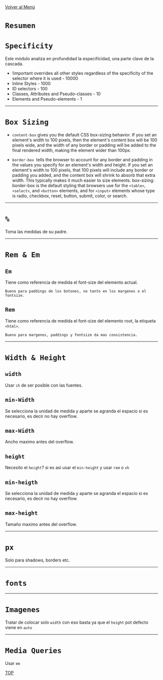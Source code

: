 [Volver al Menú](root.md)

# `Resumen`

# `Specificity `

Este módulo analiza en profundidad la especificidad, una parte clave de la cascada.

- !important overrides all other styles regardless of the specificity of the selector where it is used - 10000
- Inline Styles - 1000
- ID selectors - 100
- Classes, Attributes and Pseudo-classes - 10
- Elements and Pseudo-elements - 1

---

# `Box Sizing`

- `content-box` gives you the default CSS box-sizing behavior. If you set an element's width to 100 pixels, then the element's content box will be 100 pixels wide, and the width of any border or padding will be added to the final rendered width, making the element wider than 100px.

- `border-box `tells the browser to account for any border and padding in the values you specify for an element's width and height. If you set an element's width to 100 pixels, that 100 pixels will include any border or padding you added, and the content box will shrink to absorb that extra width. This typically makes it much easier to size elements. box-sizing: border-box is the default styling that browsers use for the `<table>`, `<select>`, and `<button>` elements, and for `<input>` elements whose type is radio, checkbox, reset, button, submit, color, or search.

---

# `%`

Toma las medidas de su padre.

---

# `Rem & Em`

## `Em`

Tiene como referencia de medida el font-size del elemento actual.

`Bueno para paddings de los botones, no tanto en los margenes o el fontsize.`

## `Rem`

Tiene como referencia de medida el font-size del elemento root, la etiqueta `<html>`.

`Bueno para margenes, paddings y fontsize da mas consistencia.`

---

# `Width & Height`

## `width`

Usar `ch` de ser posible con las fuentes.

## `min-Width`

Se selecciona la unidad de medida y aparte se agranda el espacio si es necesario, es decir no hay overflow.

## `max-Width`

Ancho maximo antes del overflow.

## `height`

Necesito el `height`? si es asi usar el `min-height` y usar `rem` o `vh`

## `min-heigth`

Se selecciona la unidad de medida y aparte se agranda el espacio si es necesario, es decir no hay overflow.

## `max-height`

Tamaño maximo antes del overflow.

---

# `px`

Solo para shadows, borders etc.

---

# `fonts`

---

# `Imagenes`

Tratar de colocar solo `width` con eso basta ya que el `height` pot defecto viene en `auto`

---

# `Media Queries`

Usar `em`

[TOP](#resumen)

